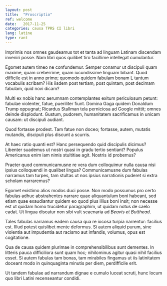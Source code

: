 ```yaml
---
layout: post
title:  "Proscriptio"
ref: welcome
date:   2017-11-25
categories: causa TPRS CI libri
lang: latine
type: rant
---
```


Imprimis nos omnes gaudeamus tot et tanta ad linguam Latinam 
discendam inveniri posse. Nam libri quos quilibet tiro 
facillime intellegat cumulantur.

Egomet autem timeo ne confundemur. Semper conamur ut discipuli quam
maxime, quam creberrime, quam iucundissime linguam bibant.  Quod
difficile est in anno primo; quomodo quidem fabulam bonam L tantum
vocabulis scribam? His iisdem post tertiam, post quintam, post decimam
fabulam, quid novi dicam?

<!-- more -->

Multi ex nobis hanc aerumnam contemplantes exitum periculosum 
petunt: fabulae violenter, fatue, pueriliter fiunt. Domina Gaga 
quidem Donaldum Trump oppugnat; Ricardus Stallman tela perniciosa 
ad Google mittit; omnes deinde displodunt. Gustum, pudorem, 
humanitatem sacrificamus in unicam causam: ut discipuli audiant.

Quod fortasse prodest. Tam fatue non doceo; fortasse, autem, 
mutatis mutandis, discipuli plus discunt a scurris.

At haec ratio quanti est? Hanc persequendo quid discipulis dicimus? 
Libenter suademus ut nostri quasi in gradu tertio sentiant? 
Populus Americanus enim iam nimis stultitiae agit. Nostris id 
probemus?

Praeter quod communicamusne re vera dum colloquimur nulla causa nisi
ipsius colloquendi in qualibet lingua? Communicamusne dum fabulas
narramus tam turpes, tam stultas ut nos ipsius narrationis puderet si
extra scholam narraremus?

Egomet existimo alios modos duci posse. Non modo possumus pro certo
fabulas adhuc abstrahentes narrare quae aliquantulum boni habeant, sed
etiam quae exaudiantur quidem eo quod plus illius boni insit; non
necesse est ut quidam homo trucidetur paragraphim, ut quidam notus de
caelo cadat. Ut lingua discatur non sibi vult scaenaria ad *Beavis et
Butthead*.

Tales fabulas narramus eadem causa qua re iocosa turpia narrentur: 
facilius est. Illud potest quislibet mente deformus. Si autem 
aliquid purum, sine violentia aut impudentia aut racismo aut
infandis, volumus, opus est cogitatione.

Qua de causa quidem plurimae in comprehensibilibus sunt
dementes. In litteris pauca difficiliora sunt quam hoc; nihilominus
agitur quasi nihil facilius esset. Si autem fabulas tam bonas, tam
mirabiles fingamus ut iis latinitatem doceant modo in quinquaginta
minutis per diem, perdifficile erit.

Ut tandem fabulae ad narrandum dignae e cumulo luceat scruti, hunc
locum quo libri Latini recenseantur condidi. 
